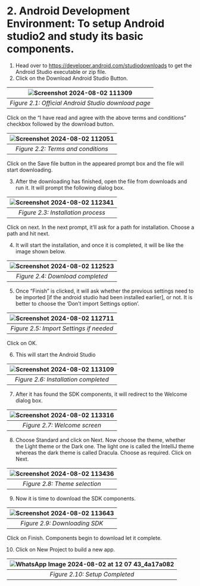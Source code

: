 # 2. Android Development Environment: To setup Android studio2 and study its basic components.


1. Head over to https://developer.android.com/studiodownloads to get the Android Studio
executable or zip file.
2. Click on the Download Android Studio Button.

|   ![Screenshot 2024-08-02 111309](https://github.com/user-attachments/assets/829e5a33-5f3f-4d1a-914c-68e5bc6b4f31) |
|:--:|
| *Figure 2.1: Official Android Studio download page* |

Click on the “I have read and agree with the above terms and conditions” checkbox
followed by the download button.

| ![Screenshot 2024-08-02 112051](https://github.com/user-attachments/assets/8786d171-ba6f-4317-bacd-865747aa9ece) |
|:--:|
| *Figure 2.2: Terms and conditions* |

Click on the Save file button in the appeared prompt box and the file will start downloading.

3. After the downloading has finished, open the file from downloads and run it. It will
prompt the following dialog box.

| ![Screenshot 2024-08-02 112341](https://github.com/user-attachments/assets/e044fcee-e8b7-4e28-9ec3-388ca086e5fe) |
|:--:|
| *Figure 2.3: Installation process* |

Click on next. In the next prompt, it’ll ask for a path for installation. Choose a path
and hit next.

4. It will start the installation, and once it is completed, it will be like the image shown
below.

| ![Screenshot 2024-08-02 112523](https://github.com/user-attachments/assets/e8daf339-3b67-48d4-a928-e9c8236ff9e4) |
|:--:|
| *Figure 2.4: Download completed* |

5. Once “Finish” is clicked, it will ask whether the previous settings need to be imported
[if the android studio had been installed earlier], or not. It is better to choose the ‘Don’t
import Settings option’.

| ![Screenshot 2024-08-02 112711](https://github.com/user-attachments/assets/b3fe3d31-b36d-4c41-9455-578788b63210) |
|:--:|
| *Figure 2.5: Import Settings if needed* |

Click on OK.

6. This will start the Android Studio

| ![Screenshot 2024-08-02 113109](https://github.com/user-attachments/assets/a7d69df9-afa8-4fd3-9214-53bc37870ed0) |
|:--:|
| *Figure 2.6: Installation completed* |

7. After it has found the SDK components, it will redirect to the Welcome dialog box.

| ![Screenshot 2024-08-02 113316](https://github.com/user-attachments/assets/59b3cc1c-0dd2-4adf-9bef-be2371cccd92) |
|:--:|
| *Figure 2.7: Welcome screen* |

8. Choose Standard and click on Next. Now choose the theme, whether the Light theme
or the Dark one. The light one is called the IntelliJ theme whereas the dark theme is
called Dracula. Choose as required. Click on Next.

| ![Screenshot 2024-08-02 113436](https://github.com/user-attachments/assets/062205f4-f47b-4db5-99a3-a9a2493694cb) |
|:--:|
| *Figure 2.8: Theme selection* |

9. Now it is time to download the SDK components.

| ![Screenshot 2024-08-02 113643](https://github.com/user-attachments/assets/d69531bd-3670-46b7-a77a-de60e3b80fa2) |
|:--:|
| *Figure 2.9: Downloading SDK* |

Click on Finish. Components begin to download let it complete.

10. Click on New Project to build a new app.

| ![WhatsApp Image 2024-08-02 at 12 07 43_4a17a082](https://github.com/user-attachments/assets/592d0533-1304-436a-817b-b282e8ad4bd0)|
|:--:|
| *Figure 2.10: Setup Completed* |
